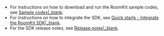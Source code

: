 
<div class="mk-hint">

- For instructions on how to download and run the RoomKit sample codes, see [Sample codes\|_blank](!Sample_Codes/Sample_Codes).
- For instructions on how to integrate the SDK, see [Quick starts - Integrate the RoomKit SDK\|_blank](!Quick_Starts/Integration).
- For the SDK release notes, see [Release notes\|_blank](!Download_SDK/Release_Notes).
  
</div>







